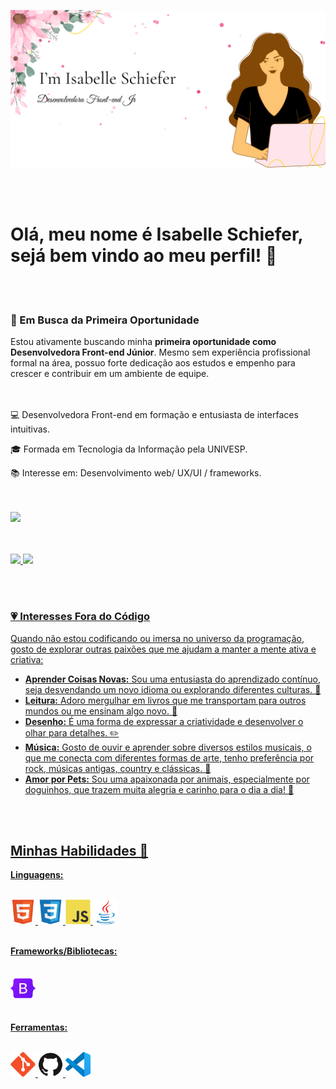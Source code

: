 ![capa.](https://raw.githubusercontent.com/BellaSchiefer01/BellaSchiefer01/refs/heads/main/images/Banner%20-%20Readme.png)

<br></br>
# Olá, meu nome é Isabelle Schiefer, sejá bem vindo ao meu perfil! :tulip:
<br></br>

### 🚀 Em Busca da Primeira Oportunidade

Estou ativamente buscando minha **primeira oportunidade como Desenvolvedora Front-end Júnior**. Mesmo sem experiência profissional formal na área, possuo forte dedicação aos estudos e empenho para crescer e contribuir em um ambiente de equipe.

<br></br>
💻 Desenvolvedora Front-end em formação e entusiasta de interfaces intuitivas.

🎓 Formada em Tecnologia da Informação pela UNIVESP.

📚 Interesse em: Desenvolvimento web/ UX/UI / frameworks.

<br></br>
<a href="https:www.linkedin.com/in/isabelle-schiefer-b3556b1a4" target="_blank"><img src="https://img.shields.io/badge/-LinkedIn-%230077B5?style=for-the-badge&logo=linkedin&logoColor=white" target="_blank"></a>

 </div>
<a href="https://github.com/BellaSchiefer01"> <br></br>
    <img height="170em"
      src="https://github-readme-stats.vercel.app/api?username=BellaSchiefer01&show_icons=true&theme=omni&include_all_commits=true&count_private=true"/> 
    <img height="170em"
      src="https://github-readme-stats.vercel.app/api/top-langs/?username=BellaSchiefer01&layout=compact&langs_count=7&theme=omni"/>
<div>




<br></br>
###  💗 Interesses Fora do Código

Quando não estou codificando ou imersa no universo da programação, gosto de explorar outras paixões que me ajudam a manter a mente ativa e criativa:

* **Aprender Coisas Novas:** Sou uma entusiasta do aprendizado contínuo, seja desvendando um novo idioma ou explorando diferentes culturas. 🤩
* **Leitura:** Adoro mergulhar em livros que me transportam para outros mundos ou me ensinam algo novo. 📘
* **Desenho:** É uma forma de expressar a criatividade e desenvolver o olhar para detalhes. ✏️
* **Música:** Gosto de ouvir e aprender sobre diversos estilos musicais, o que me conecta com diferentes formas de arte, tenho preferência por rock, músicas antigas, country e clássicas. 🎹
* **Amor por Pets:** Sou uma apaixonada por animais, especialmente por doguinhos, que trazem muita alegria e carinho para o dia a dia! 🐶

<br></br>

## Minhas Habilidades 🍒

**Linguagens:** 
<div style="display: inline_block"><br>
  <img src="https://raw.githubusercontent.com/devicons/devicon/master/icons/html5/html5-original.svg" title="HTML5" alt="HTML5" width="40" height="40"/>
  <img src="https://raw.githubusercontent.com/devicons/devicon/master/icons/css3/css3-original.svg" title="CSS" alt="CSS" width="40" height="40"/>
  <img src="https://github.com/devicons/devicon/blob/master/icons/javascript/javascript-original.svg" title="JavaScript" alt="JavaScript" width="40" height="40"/>
  <img src="https://github.com/devicons/devicon/blob/master/icons/java/java-original.svg" title="JAVA" alt="JAVA" width="40" height="40"/>
 <br></br>
</div>

**Frameworks/Bibliotecas:**
<div style="display: inline_block"><br>
  <img src="https://github.com/devicons/devicon/blob/master/icons/bootstrap/bootstrap-original.svg" title="BOOTSTRAP" alt="BOOTSTRAP" width="40" height="40"/>
 <br></br>
</div>

**Ferramentas:** 
<div style="display: inline_block"><br>
  <img src="https://github.com/devicons/devicon/blob/master/icons/git/git-original.svg" title="GIT" alt="GIT" width="40" height="40"/>
  <img src="https://github.com/devicons/devicon/blob/master/icons/github/github-original.svg" title="GITHUB" alt="GITHUB" width="40" height="40"/>
  <img src="https://github.com/devicons/devicon/blob/master/icons/vscode/vscode-original.svg" title="VSCODE" alt="VSCODE" width="40" height="40"/>
 <br></br>
</div>
